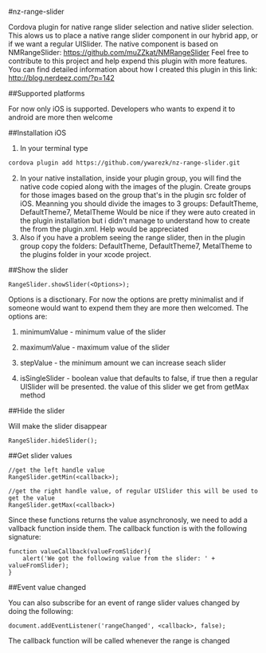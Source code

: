 
#nz-range-slider



Cordova plugin for native range slider selection and native slider selection.
This alows us to place a native range slider component in our hybrid app, or if we want a regular UISlider. 
The native component is based on NMRangeSlider: https://github.com/muZZkat/NMRangeSlider
Feel free to contribute to this project and help expend this plugin with more features.
You can find detailed information about how I created this plugin in this link: http://blog.nerdeez.com/?p=142



##Supported platforms


For now only iOS is supported.
Developers who wants to expend it to android are more then welcome



##Installation iOS


1. In your terminal type
  ```bash
  cordova plugin add https://github.com/ywarezk/nz-range-slider.git 
  ```
2. In your native installation, inside your plugin group, you will find the native code copied along with the images of the plugin. 
Create groups for those images based on the group that's in the plugin src folder of iOS. 
Meanning you should divide the images to 3 groups: DefaultTheme, DefaultTheme7, MetalTheme
Would be nice if they were auto created in the plugin installation but i didn't manage to understand how to create the from the plugin.xml.
Help would be appreciated
3. Also if you have a problem seeing the range slider, then in the plugin group copy the folders: DefaultTheme, DefaultTheme7, MetalTheme to the plugins folder in your xcode project.



##Show the slider


```
RangeSlider.showSlider(<Options>);
```
Options is a disctionary.
For now the options are pretty minimalist and if someone would want to expend them they are more then welcomed. 
The options are:

1. minimumValue - minimum value of the slider


2. maximumValue - maximum value of the slider


3. stepValue - the minimum amount we can increase seach slider

4. isSingleSlider - boolean value that defaults to false, if true then a regular UISlider will be presented. the value of this slider we get from getMax method



##Hide the slider


Will make the slider disappear 
```
RangeSlider.hideSlider();
```



##Get slider values


```
//get the left handle value
RangeSlider.getMin(<callback>);

//get the right handle value, of regular UISlider this will be used to get the value
RangeSlider.getMax(<callback>)
```

Since these functions returns the value asynchronosly, we need to add a vallback function inside them. 
The callback function is with the following signature: 
```
function valueCallback(valueFromSlider){
	alert('We got the following value from the slider: ' + valueFromSlider);
}
``` 



##Event value changed


You can also subscribe for an event of range slider values changed by doing the following: 
```
document.addEventListener('rangeChanged', <callback>, false);
```
The callback function will be called whenever the range is changed





